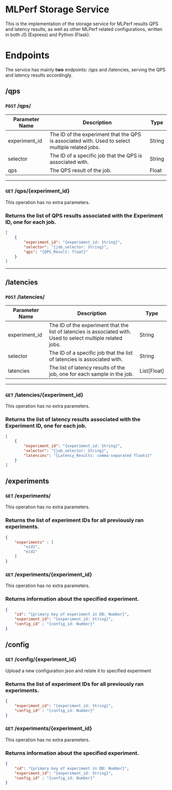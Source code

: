 # MLPerf Storage Service
This is the implementation of the storage service for MLPerf results QPS and latency results, as well as other MLPerf related configurations, written in both JS (Express) and Python (Flask).


# Endpoints
The service has mainly **two** endpoints: /qps and /latencies, serving the QPS and latency results accordingly.

## /qps

### `POST` /qps/
| Parameter Name | Description                                                                                     | Type   |
| -------------- | ----------------------------------------------------------------------------------------------- | ------ |
| experiment_id  | The ID of the experiment that the QPS is associated with. Used to select multiple related jobs. | String |
| selector       | The ID of a specific job that the QPS is associated with.                                       | String |
| qps            | The QPS result of the job.                                                                      | Float  |
---
### `GET` /qps/{experiment_id}
This operation has no extra parameters. 
### **Returns** the list of QPS results associated with the Experiment ID, one for each job.
```json
[
    {
        "experiment_id": "{experiment_id: String}",
        "selector": "{job_selector: String}",
        "qps": "{QPS_Result: float}"
    }
]
```

---

## /latencies

### `POST` /latencies/
| Parameter Name | Description                                                                                                   | Type        |
| -------------- | ------------------------------------------------------------------------------------------------------------- | ----------- |
| experiment_id  | The ID of the experiment that the list of latencies is associated with. Used to select multiple related jobs. | String      |
| selector       | The ID of a specific job that the list of latencies is associated with.                                       | String      |
| latencies      | The list of latency results of the job, one for each sample in the job.                                                    | List[Float] |
---
### `GET` /latencies/{experiment_id}
This operation has no extra parameters. 
### **Returns** the list of latency results associated with the Experiment ID, one for each job.
```json
[
    {
        "experiment_id": "{experiment_id: String}",
        "selector": "{job_selector: String}",
        "latencies": "{Latency_Results: comma-separated floats}"
    }
]
```
## /experiments

### `GET` /experiments/ 
This operation has no extra parameters. 
### **Returns** the list of experiment IDs for all previously ran experiments.
```json
{
    "experiments" : [
        "eid1",
        "eid2"
    ]
}
```
### `GET` /experiments/{experiment_id}
This operation has no extra parameters. 
### **Returns** information about the specified experiment.
```json
{   
    "id": "{primary key of experiment in DB: Number}",
    "experiment_id": "{experiment_id: String}",
    "config_id" : "{config_id: Number}"
}
```

## /config

### `GET` /config/{experiment_id}
Upload a new configuration json and relate it to specified experiment

### **Returns** the list of experiment IDs for all previously ran experiments.
```json
{
    "experiment_id": "{experiment_id: String}",
    "config_id" : "{config_id: Number}"
}
```
### `GET` /experiments/{experiment_id}
This operation has no extra parameters. 
### **Returns** information about the specified experiment.
```json
{   
    "id": "{primary key of experiment in DB: Number}",
    "experiment_id": "{experiment_id: String}",
    "config_id" : "{config_id: Number}"
}
```